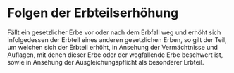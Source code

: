 # Folgen der Erbteilserhöhung

Fällt ein gesetzlicher Erbe vor oder nach dem Erbfall weg und erhöht sich infolgedessen der Erbteil eines anderen gesetzlichen Erben, so gilt der Teil, um welchen sich der Erbteil erhöht, in Ansehung der Vermächtnisse und Auflagen, mit denen dieser Erbe oder der wegfallende Erbe beschwert ist, sowie in Ansehung der Ausgleichungspflicht als besonderer Erbteil. 

